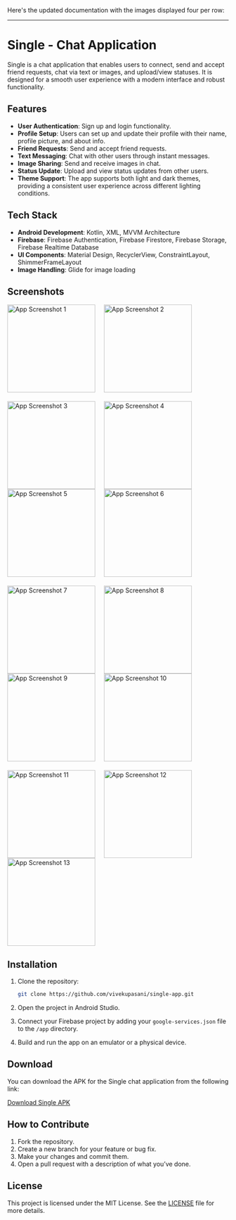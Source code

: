 Here's the updated documentation with the images displayed four per row:

---

# Single - Chat Application

Single is a chat application that enables users to connect, send and accept friend requests, chat via text or images, and upload/view statuses. It is designed for a smooth user experience with a modern interface and robust functionality.

## Features

- **User Authentication**: Sign up and login functionality.
- **Profile Setup**: Users can set up and update their profile with their name, profile picture, and about info.
- **Friend Requests**: Send and accept friend requests.
- **Text Messaging**: Chat with other users through instant messages.
- **Image Sharing**: Send and receive images in chat.
- **Status Update**: Upload and view status updates from other users.
- **Theme Support**: The app supports both light and dark themes, providing a consistent user experience across different lighting conditions.

## Tech Stack

- **Android Development**: Kotlin, XML, MVVM Architecture
- **Firebase**: Firebase Authentication, Firebase Firestore, Firebase Storage, Firebase Realtime Database
- **UI Components**: Material Design, RecyclerView, ConstraintLayout, ShimmerFrameLayout
- **Image Handling**: Glide for image loading

## Screenshots

<div style="display: flex; flex-wrap: wrap; gap: 20px;">
  <img src="https://github.com/user-attachments/assets/e07f8266-53b6-4242-925a-6472b0688b78" width="200" alt="App Screenshot 1">
  <img src="https://github.com/user-attachments/assets/5366435a-a4be-41b4-aaf0-b6ac0fbcd134" width="200" alt="App Screenshot 2">
  <img src="https://github.com/user-attachments/assets/c5ca457f-cee2-4e43-8d4e-7d329b62971d" width="200" alt="App Screenshot 3">
  <img src="https://github.com/user-attachments/assets/f863d5b7-bff3-4eb6-ab8a-a7fa4d72ab74" width="200" alt="App Screenshot 4">
</div>

<div style="display: flex; flex-wrap: wrap; gap: 20px;">
  <img src="https://github.com/user-attachments/assets/93cca13f-136a-4df8-924e-483b1728d576" width="200" alt="App Screenshot 5">
  <img src="https://github.com/user-attachments/assets/cc2488ec-225a-4587-8c5b-42cca3f3cd8a" width="200" alt="App Screenshot 6">
  <img src="https://github.com/user-attachments/assets/8fe89437-5a0e-460c-8206-4648eab2ed12" width="200" alt="App Screenshot 7">
  <img src="https://github.com/user-attachments/assets/ad78766e-24b6-4db3-9e1c-c0786785b25f" width="200" alt="App Screenshot 8">
</div>

<div style="display: flex; flex-wrap: wrap; gap: 20px;">
  <img src="https://github.com/user-attachments/assets/29c93d8d-4b5b-4269-a6a4-d827fdc59797" width="200" alt="App Screenshot 9">
  <img src="https://github.com/user-attachments/assets/10d8ee39-1745-4a08-b113-5fd1ec0fa646" width="200" alt="App Screenshot 10">
  <img src="https://github.com/user-attachments/assets/ed290c44-72e1-4344-b5af-469a0ef3a5dc" width="200" alt="App Screenshot 11">
  <img src="https://github.com/user-attachments/assets/70bf540f-3bb8-4258-8763-c533ada2d5a4" width="200" alt="App Screenshot 12">
</div>

<div style="display: flex; flex-wrap: wrap; gap: 20px;">
  <img src="https://github.com/user-attachments/assets/1e7a10e3-7eaf-4e48-b14f-1c7740a2f0d4" width="200" alt="App Screenshot 13">
</div>

## Installation

1. Clone the repository:

    ```bash
    git clone https://github.com/vivekupasani/single-app.git
    ```

2. Open the project in Android Studio.
3. Connect your Firebase project by adding your `google-services.json` file to the `/app` directory.
4. Build and run the app on an emulator or a physical device.

## Download

You can download the APK for the Single chat application from the following link:

[Download Single APK]()

## How to Contribute

1. Fork the repository.
2. Create a new branch for your feature or bug fix.
3. Make your changes and commit them.
4. Open a pull request with a description of what you’ve done.

## License

This project is licensed under the MIT License. See the [LICENSE](LICENSE) file for more details.
